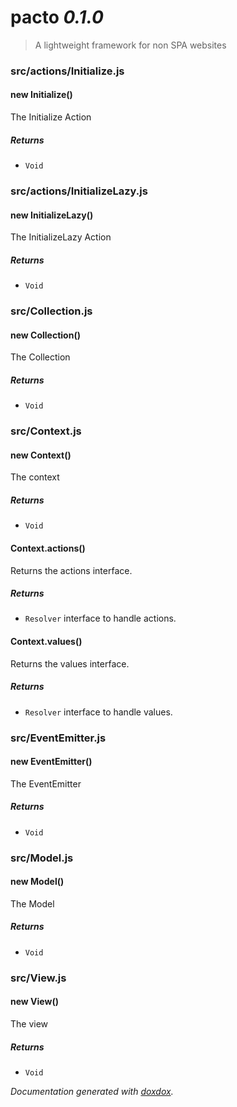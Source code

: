 # pacto *0.1.0*

> A lightweight framework for non SPA websites


### src/actions/Initialize.js


#### new Initialize() 

The Initialize Action






##### Returns


- `Void`




### src/actions/InitializeLazy.js


#### new InitializeLazy() 

The InitializeLazy Action






##### Returns


- `Void`




### src/Collection.js


#### new Collection() 

The Collection






##### Returns


- `Void`




### src/Context.js


#### new Context() 

The context






##### Returns


- `Void`



#### Context.actions() 

Returns the actions interface.






##### Returns


- `Resolver`  interface to handle actions.



#### Context.values() 

Returns the values interface.






##### Returns


- `Resolver`  interface to handle values.




### src/EventEmitter.js


#### new EventEmitter() 

The EventEmitter






##### Returns


- `Void`




### src/Model.js


#### new Model() 

The Model






##### Returns


- `Void`




### src/View.js


#### new View() 

The view






##### Returns


- `Void`




*Documentation generated with [doxdox](https://github.com/neogeek/doxdox).*
